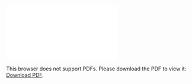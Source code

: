 <object data="VLAD.pdf" type="application/pdf" width="700px" height="700px">
    <embed src="VLAD.pdf">
        <p>This browser does not support PDFs. Please download the PDF to view it: <a href="Resume.pdf">Download PDF</a>.</p>
    </embed>
</object>
